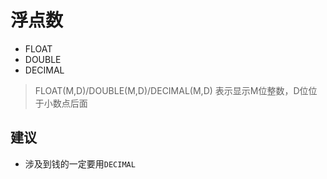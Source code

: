 # 浮点数

* FLOAT
* DOUBLE
* DECIMAL

> FLOAT(M,D)/DOUBLE(M,D)/DECIMAL(M,D)  表示显示M位整数，D位位于小数点后面

## 建议
* 涉及到钱的一定要用`DECIMAL`

